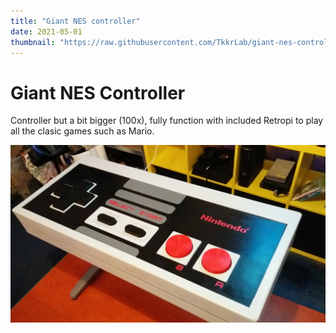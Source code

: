 ```yaml
---
title: "Giant NES controller"
date: 2021-05-01
thumbnail: "https://raw.githubusercontent.com/TkkrLab/giant-nes-controller/master/GiantNES.jpg"
---
```


# Giant NES Controller
Controller but a bit bigger (100x), fully function with included Retropi to play all the clasic games such as Mario.

![Giant NES](https://raw.githubusercontent.com/TkkrLab/giant-nes-controller/master/GiantNES.jpg)

